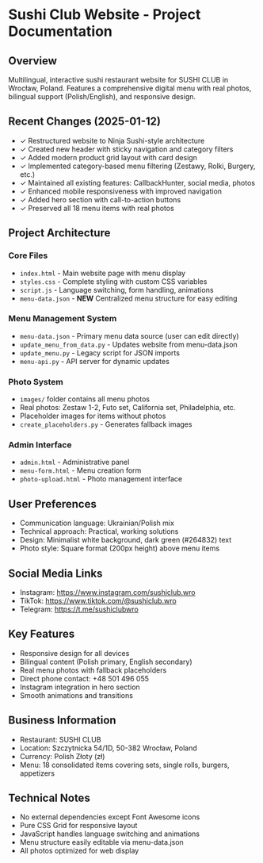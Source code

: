# Sushi Club Website - Project Documentation

## Overview
Multilingual, interactive sushi restaurant website for SUSHI CLUB in Wrocław, Poland. Features a comprehensive digital menu with real photos, bilingual support (Polish/English), and responsive design.

## Recent Changes (2025-01-12)
- ✓ Restructured website to Ninja Sushi-style architecture
- ✓ Created new header with sticky navigation and category filters
- ✓ Added modern product grid layout with card design
- ✓ Implemented category-based menu filtering (Zestawy, Rolki, Burgery, etc.)
- ✓ Maintained all existing features: CallbackHunter, social media, photos
- ✓ Enhanced mobile responsiveness with improved navigation
- ✓ Added hero section with call-to-action buttons
- ✓ Preserved all 18 menu items with real photos

## Project Architecture

### Core Files
- `index.html` - Main website page with menu display
- `styles.css` - Complete styling with custom CSS variables
- `script.js` - Language switching, form handling, animations
- `menu-data.json` - **NEW** Centralized menu structure for easy editing

### Menu Management System
- `menu-data.json` - Primary menu data source (user can edit directly)
- `update_menu_from_data.py` - Updates website from menu-data.json
- `update_menu.py` - Legacy script for JSON imports
- `menu-api.py` - API server for dynamic updates

### Photo System
- `images/` folder contains all menu photos
- Real photos: Zestaw 1-2, Futo set, California set, Philadelphia, etc.
- Placeholder images for items without photos
- `create_placeholders.py` - Generates fallback images

### Admin Interface
- `admin.html` - Administrative panel
- `menu-form.html` - Menu creation form
- `photo-upload.html` - Photo management interface

## User Preferences
- Communication language: Ukrainian/Polish mix
- Technical approach: Practical, working solutions
- Design: Minimalist white background, dark green (#264832) text
- Photo style: Square format (200px height) above menu items

## Social Media Links
- Instagram: https://www.instagram.com/sushiclub.wro
- TikTok: https://www.tiktok.com/@sushiclub.wro
- Telegram: https://t.me/sushiclubwro

## Key Features
- Responsive design for all devices
- Bilingual content (Polish primary, English secondary)
- Real menu photos with fallback placeholders
- Direct phone contact: +48 501 496 055
- Instagram integration in hero section
- Smooth animations and transitions

## Business Information
- Restaurant: SUSHI CLUB
- Location: Szczytnicka 54/1D, 50-382 Wrocław, Poland
- Currency: Polish Złoty (zł)
- Menu: 18 consolidated items covering sets, single rolls, burgers, appetizers

## Technical Notes
- No external dependencies except Font Awesome icons
- Pure CSS Grid for responsive layout
- JavaScript handles language switching and animations
- Menu structure easily editable via menu-data.json
- All photos optimized for web display